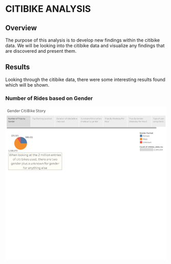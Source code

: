 # CITIBIKE ANALYSIS

## Overview

The purpose of this analysis is to develop new findings within the citibike data. We will be looking into the citibike data and visualize any findings that are discovered and present them.

## Results

Looking through the citibike data, there were some interesting results found which will be shown.

### Number of Rides based on Gender
!["Gender Pie"](images/Gender%20CitiBike%20Story-2.png)
